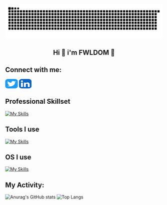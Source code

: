 
<img src="./github-contribution-grid-snake.svg" alt="just for fun :D">
<h2 align="center">Hi 👋 i'm FWLDOM 🤖</h2>

## Connect with me:
<p align="left">
<a href="https://twitter.com/fwlodm" target="blank"><img align="center" src="https://raw.githubusercontent.com/tandpfun/skill-icons/main/icons/Twitter.svg" alt="Fwldom" height="30" width="40" /></a>
<a href="https://www.linkedin.com/in/fwl-dom-785876270" target="blank"><img align="center" src="https://raw.githubusercontent.com/tandpfun/skill-icons/main/icons/LinkedIn.svg" alt="fwl-dom-785876270" height="30" width="40" /></a>
</p>

## Professional Skillset
[![My Skills](https://skillicons.dev/icons?i=html,css,bootstrap,js,react,php,mysql,laravel,cs,python,dotnet,wordpress&theme=dark)](https://skillicons.dev)

## Tools I use
[![My Skills](https://skillicons.dev/icons?i=visualstudio,vscode,git,github,ps,phpstorm,figma,pr,webstorm,androidstudio&theme=dark)](https://skillicons.dev)

## OS I use
[![My Skills](https://skillicons.dev/icons?i=ubuntu,windows,android&theme=dark)](https://skillicons.dev)

## My Activity:
<p display="flex">
  
   ![Anurag's GitHub stats](https://github-readme-stats.vercel.app/api?username=fwldom&show_icons=true&bg_color=00000000)
  ![Top Langs](https://github-readme-stats.vercel.app/api/top-langs/?username=fwldom)

</p>


